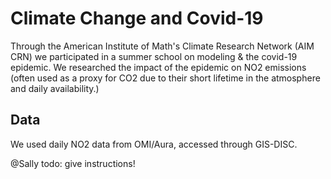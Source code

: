 # Climate Change and Covid-19
Through the American Institute of Math's Climate Research Network (AIM CRN) we participated in a summer school on modeling & the covid-19 epidemic. We researched the impact of the epidemic on NO2 emissions (often used as a proxy for CO2 due to their short lifetime in the atmosphere and daily availability.)

## Data
We used daily NO2 data from OMI/Aura, accessed through GIS-DISC. 

@Sally todo: give instructions! 

